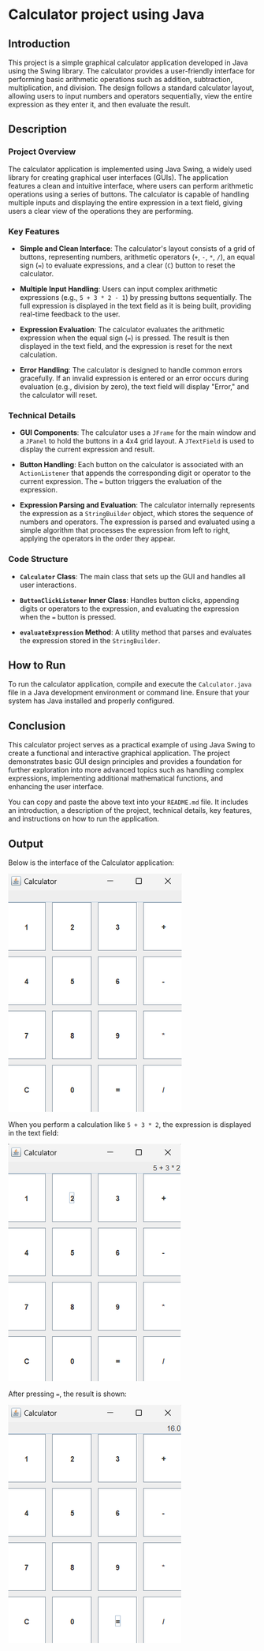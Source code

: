 # Calculator project using Java
## Introduction

This project is a simple graphical calculator application developed in Java using the Swing library. The calculator provides a user-friendly interface for performing basic arithmetic operations such as addition, subtraction, multiplication, and division. The design follows a standard calculator layout, allowing users to input numbers and operators sequentially, view the entire expression as they enter it, and then evaluate the result.

## Description

### Project Overview

The calculator application is implemented using Java Swing, a widely used library for creating graphical user interfaces (GUIs). The application features a clean and intuitive interface, where users can perform arithmetic operations using a series of buttons. The calculator is capable of handling multiple inputs and displaying the entire expression in a text field, giving users a clear view of the operations they are performing.

### Key Features

- **Simple and Clean Interface**: The calculator's layout consists of a grid of buttons, representing numbers, arithmetic operators (`+`, `-`, `*`, `/`), an equal sign (`=`) to evaluate expressions, and a clear (`C`) button to reset the calculator.
  
- **Multiple Input Handling**: Users can input complex arithmetic expressions (e.g., `5 + 3 * 2 - 1`) by pressing buttons sequentially. The full expression is displayed in the text field as it is being built, providing real-time feedback to the user.

- **Expression Evaluation**: The calculator evaluates the arithmetic expression when the equal sign (`=`) is pressed. The result is then displayed in the text field, and the expression is reset for the next calculation.

- **Error Handling**: The calculator is designed to handle common errors gracefully. If an invalid expression is entered or an error occurs during evaluation (e.g., division by zero), the text field will display "Error," and the calculator will reset.

### Technical Details

- **GUI Components**: The calculator uses a `JFrame` for the main window and a `JPanel` to hold the buttons in a 4x4 grid layout. A `JTextField` is used to display the current expression and result.

- **Button Handling**: Each button on the calculator is associated with an `ActionListener` that appends the corresponding digit or operator to the current expression. The `=` button triggers the evaluation of the expression.

- **Expression Parsing and Evaluation**: The calculator internally represents the expression as a `StringBuilder` object, which stores the sequence of numbers and operators. The expression is parsed and evaluated using a simple algorithm that processes the expression from left to right, applying the operators in the order they appear.

### Code Structure

- **`Calculator` Class**: The main class that sets up the GUI and handles all user interactions.
  
- **`ButtonClickListener` Inner Class**: Handles button clicks, appending digits or operators to the expression, and evaluating the expression when the `=` button is pressed.

- **`evaluateExpression` Method**: A utility method that parses and evaluates the expression stored in the `StringBuilder`.

## How to Run

To run the calculator application, compile and execute the `Calculator.java` file in a Java development environment or command line. Ensure that your system has Java installed and properly configured.

## Conclusion

This calculator project serves as a practical example of using Java Swing to create a functional and interactive graphical application. The project demonstrates basic GUI design principles and provides a foundation for further exploration into more advanced topics such as handling complex expressions, implementing additional mathematical functions, and enhancing the user interface.


You can copy and paste the above text into your `README.md` file. It includes an introduction, a description of the project, technical details, key features, and instructions on how to run the application.
## Output

Below is the interface of the Calculator application:

![Calculator Interface](images/calculator_interface.png)

When you perform a calculation like `5 + 3 * 2`, the expression is displayed in the text field:

![Example Calculation](images/example_calculation.png)

After pressing `=`, the result is shown:

![Calculation Result](images/calculation_result.png)
